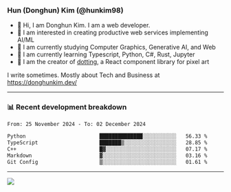 ### Hun (Donghun) Kim (@hunkim98)

- 👋 Hi, I am Donghun Kim. I am a web developer. 
- 🤔 I am interested in creating productive web services implementing AI/ML
- 🔭 I am currently studying Computer Graphics, Generative AI, and Web 
- 🌱 I am currently learning Typescript, Python, C#, Rust, Jupyter
- 🎨 I am the creator of [dotting](https://github.com/hunkim98/dotting), a React component library for pixel art

I write sometimes. Mostly about Tech and Business at https://donghunkim.dev/

---
### 📊 Recent development breakdown
<!--START_SECTION:waka-->

```txt
From: 25 November 2024 - To: 02 December 2024

Python                        ██████████████░░░░░░░░░░░   56.33 %
TypeScript                    ███████▒░░░░░░░░░░░░░░░░░   28.85 %
C++                           █▓░░░░░░░░░░░░░░░░░░░░░░░   07.17 %
Markdown                      ▓░░░░░░░░░░░░░░░░░░░░░░░░   03.16 %
Git Config                    ▒░░░░░░░░░░░░░░░░░░░░░░░░   01.61 %
```

<!--END_SECTION:waka-->
---

<!-- <div align='center'> -->
  <img align="center" src="https://github-readme-stats.vercel.app/api?username=hunkim98&theme=dark&show_icons=true"/>
<!-- </div> -->
<!--
**hunkim98/hunkim98** is a ✨ _special_ ✨ repository because its `README.md` (this file) appears on your GitHub profile.

Here are some ideas to get you started:

- 🔭 I’m currently working on ...
- 🌱 I’m currently learning ...
- 👯 I’m looking to collaborate on ...
- 🤔 I’m looking for help with ...
- 💬 Ask me about ...
- 📫 How to reach me: ...
- 😄 Pronouns: ...
- ⚡ Fun fact: ...
-->
